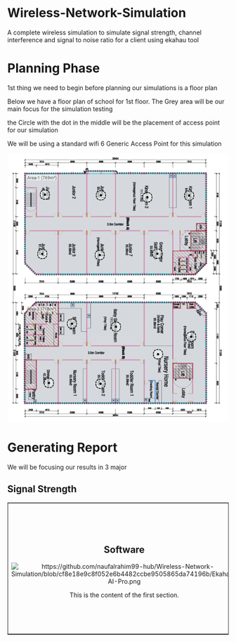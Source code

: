# Wireless-Network-Simulation
A complete wireless simulation to simulate signal strength, channel interference and signal to noise ratio for a client using ekahau tool

<h1>Planning Phase </h1>
<p>1st thing we need to begin before planning our simulations is a floor plan</p>
<p>Below we have a floor plan of school for 1st floor. The Grey area will be our main focus for the simulation testing</p>
<p>the Circle with the dot in the middle will be the placement of access point for our simulation</p>
<p>We will be using a standard wifi 6 Generic Access Point for this simulation</p>
<img alt="picture 1" width="600px" src="https://github.com/naufalrahim99-hub/Wireless-Network-Simulation/blob/ca062aa7330a5ab83e0b3bbc068b85a864b45290/image%201.png" />

<h1>Generating Report</h1>
<p>We will be focusing our results in 3 major </p>
<h2>Signal Strength</h2>
<body>
    <table border="1" width="100%">
        <tr>
            <!-- First Section -->
            <td width="50%" align="center">
                <h2>Software</h2>
                <img alt="https://github.com/naufalrahim99-hub/Wireless-Network-Simulation/blob/cf8e18e9c8f052e6b4482ccbe9505865da74196b/Ekahau-AI-Pro.png" />
                <p>This is the content of the first section.</p>
            </td>
            <!-- Second Section -->
            <td width="50%" align="center">
                <h2>Hardware</h2>
                <img alt="picture 1" width="600px" src="https://github.com/naufalrahim99-hub/Wireless-Network-Simulation/blob/ca062aa7330a5ab83e0b3bbc068b85a864b45290/image%201.png" />
                <p>This is the content of the second section.</p>
            </td>
        </tr>
    </table>
</body>
